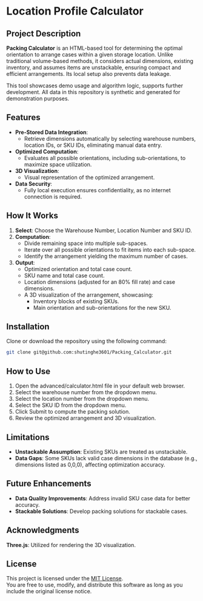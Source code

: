 # Location Profile Calculator

## Project Description
**Packing Calculator** is an HTML-based tool for determining the optimal orientation to arrange cases within a given storage location. Unlike traditional volume-based methods, it considers actual dimensions, existing inventory, and assumes items are unstackable, ensuring compact and efficient arrangements. Its local setup also prevents data leakage.

This tool showcases demo usage and algorithm logic, supports further development. All data in this repository is synthetic and generated for demonstration purposes.

## Features
- **Pre-Stored Data Integration**: 
  - Retrieve dimensions automatically by selecting warehouse numbers, location IDs, or SKU IDs, eliminating manual data entry.
- **Optimized Computation**: 
  - Evaluates all possible orientations, including sub-orientations, to maximize space utilization.
- **3D Visualization**: 
  - Visual representation of the optimized arrangement.
- **Data Security**: 
  - Fully local execution ensures confidentiality, as no internet connection is required.

## How It Works
1. **Select**: Choose the Warehouse Number, Location Number and SKU ID.
2. **Computation**:
   - Divide remaining space into multiple sub-spaces.
   - Iterate over all possible orientations to fit items into each sub-space.
   - Identify the arrangement yielding the maximum number of cases.
3. **Output**:
   - Optimized orientation and total case count.
   - SKU name and total case count.
   - Location dimensions (adjusted for an 80% fill rate) and case dimensions.
   - A 3D visualization of the arrangement, showcasing:
     - Inventory blocks of existing SKUs.
     - Main orientation and sub-orientations for the new SKU.

## Installation
Clone or download the repository using the following command:

```bash
git clone git@github.com:shutinghe3601/Packing_Calculator.git 
```

## How to Use
1. Open the advanced/calculator.html file in your default web browser.
2. Select the warehouse number from the dropdown menu.
3. Select the location number from the dropdown menu.
4. Select the SKU ID from the dropdown menu.
5. Click Submit to compute the packing solution.
6. Review the optimized arrangement and 3D visualization.

## Limitations 
- **Unstackable Assumption**: Existing SKUs are treated as unstackable.
- **Data Gaps**: Some SKUs lack valid case dimensions in the database (e.g., dimensions listed as 0,0,0), affecting optimization accuracy.

## Future Enhancements
- **Data Quality Improvements**: Address invalid SKU case data for better accuracy.
- **Stackable Solutions**: Develop packing solutions for stackable cases.

## Acknowledgments
**Three.js**: Utilized for rendering the 3D visualization.

## License
This project is licensed under the [MIT License](LICENSE.txt).  
You are free to use, modify, and distribute this software as long as you include the original license notice.








